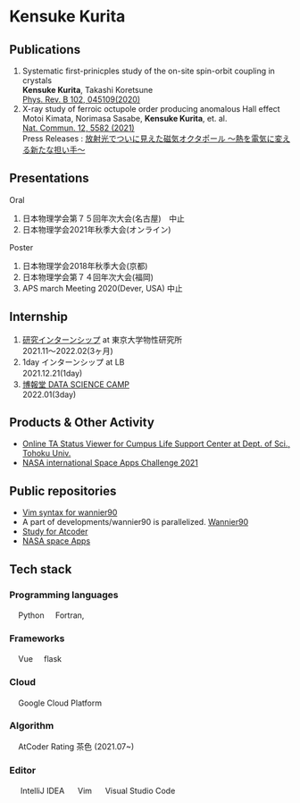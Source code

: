 # Kensuke Kurita

## Publications
1. Systematic first-prinicples study of the on-site spin-orbit coupling in crystals\
**Kensuke Kurita**, Takashi Koretsune\
[Phys. Rev. B 102, 045109(2020)](https://journals.aps.org/prb/abstract/10.1103/PhysRevB.102.045109)
2. X-ray study of ferroic octupole order producing anomalous Hall effect\
Motoi Kimata, Norimasa Sasabe, **Kensuke Kurita**, et. al.\
[Nat. Commun. 12, 5582 (2021)](https://www.nature.com/articles/s41467-021-25834-7)\
Press Releases : [放射光でついに見えた磁気オクタポール 〜熱を電気に変える新たな担い手〜](https://www.tohoku.ac.jp/japanese/2021/09/press20210922-02-octupole.html)

## Presentations
Oral
1. 日本物理学会第７５回年次大会(名古屋)　中止
2. 日本物理学会2021年秋季大会(オンライン)

Poster
1. 日本物理学会2018年秋季大会(京都)
2. 日本物理学会第７４回年次大会(福岡)
3. APS march Meeting 2020(Dever, USA) 中止

## Internship
1. [研究インターンシップ](https://www.pasums.issp.u-tokyo.ac.jp/teams/#member) at 東京大学物性研究所\
    2021.11〜2022.02(3ヶ月) 
2. 1day インターンシップ at LB \
    2021.12.21(1day)　
3. [博報堂 DATA SCIENCE CAMP](https://hakusuku.jp/recruit/internship/hakuhododatasciencecampwinter/)\
    2022.01(3day)

## Products & Other Activity
- [Online TA Status Viewer for Cumpus Life Support Center at Dept. of Sci., Tohoku Univ.](https://sci-tohoku.com)
- [NASA international Space Apps Challenge 2021](https://2021.spaceappschallenge.org/challenges/statements/identifying-risk-with-science-communities/teams/kawauchi-space-club/project)

## Public repositories
- [Vim syntax for wannier90](https://github.com/KensukeKurita/wannier90vim)
- A part of developments/wannier90 is parallelized. [Wannier90](https://github.com/wannier-developers/wannier90)
- [Study for Atcoder](https://github.com/KensukeKurita/atcoder)
- [NASA space Apps](https://github.com/KensukeKurita/LandslidesAlertChatbot)

## Tech stack
### Programming languages
<img src="https://upload.wikimedia.org/wikipedia/commons/c/c3/Python-logo-notext.svg" width=16 />Python
<img src="https://upload.wikimedia.org/wikipedia/commons/thumb/b/b8/Fortran_logo.svg/1280px-Fortran_logo.svg.png" width=16 />Fortran, 

### Frameworks
<img src="https://vuejs.org/images/logo.svg" width=16 />Vue
<img src="https://upload.wikimedia.org/wikipedia/commons/3/3c/Flask_logo.svg" width=16 />flask

### Cloud
<img src="https://logos-world.net/wp-content/uploads/2021/02/Google-Cloud-Emblem-700x394.png" width=16/>Google Cloud Platform

### Algorithm
<img src="https://img.atcoder.jp/assets/top/img/logo_bk.svg" width=16/>AtCoder Rating 茶色 (2021.07~)

### Editor
<img src="https://www.jetbrains.com/idea/img/idea-edu.svg" width=16/> IntelliJ IDEA
<img src="https://raw.githubusercontent.com/konpa/devicon/master/icons/vim/vim-plain.svg" width=16 /> Vim
<img src="https://www.autumn-color.com/wp-content/uploads/2018/04/vscode.png" width=16 /> Visual Studio Code

